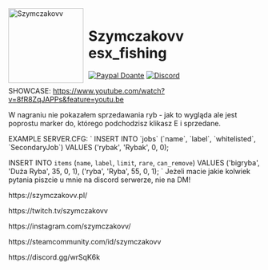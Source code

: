 <img width="150" height="150" align="left" style="float: left; margin: 0 10px 0 0;" alt="Szymczakovv" src="https://i.imgur.com/42AnCgD.jpg">  

# Szymczakovv esx_fishing
[![Paypal Doante](https://img.shields.io/badge/paypal-donate-blue.svg)](https://www.paypal.me/oplatyprimerp)
[![Discord](https://discordapp.com/api/guilds/252317073814978561/embed.png)](https://discord.gg/wrSqK6k)

SHOWCASE: https://www.youtube.com/watch?v=8fR8ZqJAPPs&feature=youtu.be
<p></p>
W nagraniu nie pokazałem sprzedawania ryb - jak to wygląda ale jest poprostu marker do, którego podchodzisz klikasz E i sprzedane.
<p></p>
EXAMPLE SERVER.CFG:
`
INSERT INTO `jobs` (`name`, `label`, `whitelisted`, `SecondaryJob`) VALUES
('rybak', 'Rybak', 0, 0);

INSERT INTO `items` (`name`, `label`, `limit`, `rare`, `can_remove`) VALUES
('bigryba', 'Duża Ryba', 35, 0, 1),
('ryba', 'Ryba', 55, 0, 1);
`
Jeżeli macie jakie kolwiek pytania piszcie u mnie na discord serwerze, nie na DM!

<p></p>
https://szymczakovv.pl/
<p></p>
https://twitch.tv/szymczakovv
<p></p>
https://instagram.com/szymczakovv/
<p></p>
https://steamcommunity.com/id/szymczakovv

<p></p>
https://discord.gg/wrSqK6k
